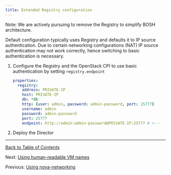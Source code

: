 ```yaml
---
title: Extended Registry configuration
---
```


<p class="note">Note: We are actively pursuing to remove the Registry to simplify BOSH architecture.</p>

Default configuration typically uses Registry and defaults it to IP source authentication. Due to certain networking configurations (NAT) IP source authentication may not work correctly, hence switching to basic authentication is necessary.

1. Configure the Registry and the OpenStack CPI to use basic authentication by setting `registry.endpoint`

    ```yaml
    properties:
      registry:
        address: PRIVATE-IP
        host: PRIVATE-IP
        db: *db
        http: {user: admin, password: admin-password, port: 25777}
        username: admin
        password: admin-password
        port: 25777
        endpoint: http://admin:admin-password@PRIVATE-IP:25777 # <---
    ```

1. Deploy the Director

---
[Back to Table of Contents](index.html#cpi-config)

Next: [Using human-readable VM names](openstack-human-readable-vm-names.html)

Previous: [Using nova-networking](openstack-nova-networking.html)
